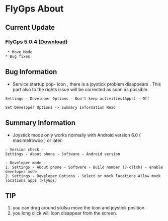 # FlyGps About

## Current Update		
### FlyGps 5.0.4 ([Download](https://github.com/SamBoKing/Secret/raw/master/FlyGps_5.0.4.apk))		
  ```		
  * Move Mode	
  * Bug fixes
 ```
 
 ## Bug Information
 * Service startup pop- icon , there is a joystick problem disappears . This part also to the rights issue will be corrected as soon as possible.
 ```
 Settings - Developer Options - Don't keep activities(Apps) - Off 
 
 Set Developer Options -> Summary Information Read
 ```
 
 ## Summary Information
 * Joystick mode only works normally with Android version 6.0 ( masimelrowoo ) or later.
 ```
 - Version check -
 Settings - About phone - Software - Android version
 
 - Developer mode -
 1. Settings - About phone - Software - Build number (7-click) - enable developer mode
 2. Settings - Developer Options - Select or mock locations Allow mock locations apps (FlyGps)
 ```
 
 ## TIP
 1. you can drag around sikilsu move the Icon and joystick position.
 2. you long click will Icon disappear from the screen.

